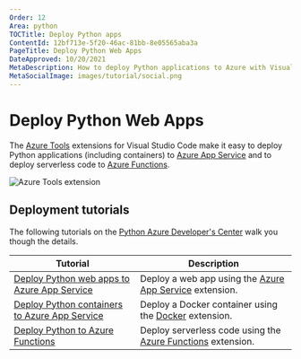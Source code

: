 ```yaml
---
Order: 12
Area: python
TOCTitle: Deploy Python apps
ContentId: 12bf713e-5f20-46ac-81bb-8e05565aba3a
PageTitle: Deploy Python Web Apps
DateApproved: 10/20/2021
MetaDescription: How to deploy Python applications to Azure with Visual Studio Code
MetaSocialImage: images/tutorial/social.png
---
```

# Deploy Python Web Apps

The [Azure Tools](https://marketplace.visualstudio.com/items?itemName=ms-vscode.vscode-node-azure-pack) extensions for Visual Studio Code make it easy to deploy Python applications (including containers) to [Azure App Service](https://azure.microsoft.com/services/app-service) and to deploy serverless code to [Azure Functions](https://azure.microsoft.com/services/functions).

![Azure Tools extension](images/azure/azure-tools.png)

## Deployment tutorials

The following tutorials on the [Python Azure Developer's Center](https://learn.microsoft.com/azure/developer/python) walk you though the details.

Tutorial | Description
--- | ---
[Deploy Python web apps to Azure App Service](https://learn.microsoft.com/azure/python/tutorial-deploy-app-service-on-linux-01) | Deploy a web app using the [Azure App Service](https://marketplace.visualstudio.com/items?itemName=ms-azuretools.vscode-azureappservice) extension.
[Deploy Python containers to Azure App Service](https://learn.microsoft.com/azure/developer/python/tutorial-deploy-containers-01) | Deploy a Docker container using the [Docker](https://marketplace.visualstudio.com/items?itemName=ms-azuretools.vscode-docker) extension.
[Deploy Python to Azure Functions](https://learn.microsoft.com/azure/azure-functions/create-first-function-vs-code-python) | Deploy serverless code using the [Azure Functions](https://marketplace.visualstudio.com/items?itemName=ms-azuretools.vscode-azurefunctions) extension.
